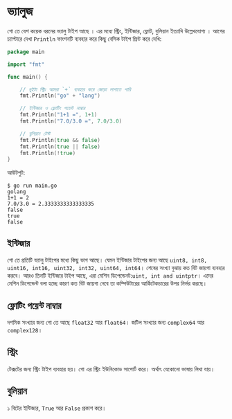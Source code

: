 # ভ্যালুজ

গো তে বেশ কয়েক ধরনের ভ্যালু টাইপ আছে । এর মধ্যে স্ট্রিং, ইন্টিজার, ফ্লোট, বুলিয়ান ইত্যাদি উল্লেখযোগ্য । আগের চ্যাপ্টারে দেখা `Println` ফাংশনটি ব্যবহার করে কিছু বেসিক টাইপ প্রিন্ট করে দেখি:

```go
package main

import "fmt"

func main() {

    // দুইটা স্ট্রিং আমরা `+` ব্যবহার করে জোড়া লাগাতে পারি
    fmt.Println("go" + "lang")

    // ইন্টিজার ও ফ্লোটিং পয়েন্ট নাম্বার 
    fmt.Println("1+1 =", 1+1)
    fmt.Println("7.0/3.0 =", 7.0/3.0)

    // বুলিয়ান টেস্ট 
    fmt.Println(true && false)
    fmt.Println(true || false)
    fmt.Println(!true)
}
```

আউটপুট:

```text
$ go run main.go
golang
1+1 = 2
7.0/3.0 = 2.3333333333333335
false
true
false
```

## ইন্টিজার

গো তে প্রতিটি ভ্যালু টাইপের মধ্যে কিছু ভাগ আছে। যেমন ইন্টিজার টাইপের জন্য আছে `uint8, int8, uint16, int16, uint32, int32, uint64, int64`। শেষের সংখ্যা বুঝায় কত বিট জায়গা ব্যবহার করবে। আরও তিনটি ইন্টিজার টাইপ আছে, এরা মেশিন ডিপেন্ডেনট:`uint, int and uintptr`। এদের মেশিন ডিপেন্ডেন্ট বলা হচ্ছে কারণ কত বিট জায়গা নেবে তা কম্পিউটারের আর্কিটেকচারের উপর নির্ভর করছে।

## ফ্লোটিং পয়েন্ট নাম্বার

দশমিক সংখ্যার জন্য গো তে আছে `float32` আর `float64`। জটিল সংখ্যার জন্য `complex64` আর `complex128`।

## স্ট্রিং

টেক্সটের জন্য স্ট্রিং টাইপ ব্যবহার হয়। গো এর স্ট্রিং ইউনিকোড সাপোর্ট করে। অর্থাৎ যেকোনো ভাষায় লিখা যায়।

## বুলিয়ান

১ বিটের ইন্টিজার, `True` আর `False` প্রকাশ করে।

